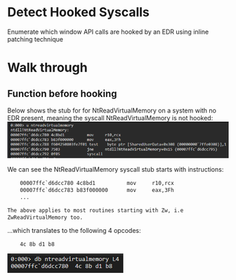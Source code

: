 # Detect Hooked Syscalls

Enumerate which window API calls are hooked by an EDR using inline patching technique

# Walk through

## Function before hooking

Below shows the stub for for NtReadVirtualMemory on a system with no EDR present, meaning the syscall NtReadVirtualMemory is not hooked:
![Before hooking](/images/beforehook.png)

We can see the NtReadVirtualMemory syscall stub starts with instructions:

```
    00007ffc`d6dcc780 4c8bd1          mov     r10,rcx
    00007ffc`d6dcc783 b83f000000      mov     eax,3Fh
    ...
```

    The above applies to most routines starting with Zw, i.e ZwReadVirtualMemory too.

...which translates to the following 4 opcodes:

```
    4c 8b d1 b8
```

![opocodes](/images/4opocodes.png)
